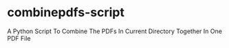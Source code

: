 # combinepdfs-script
A Python Script To Combine The PDFs In Current Directory Together In One PDF File
